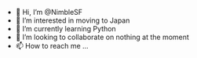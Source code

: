 - 👋 Hi, I’m @NimbleSF
- 👀 I’m interested in moving to Japan
- 🌱 I’m currently learning Python
- 💞️ I’m looking to collaborate on nothing at the moment
- 📫 How to reach me ...

<!---
NimbleSF/NimbleSF is a ✨ special ✨ repository because its `README.md` (this file) appears on your GitHub profile.
You can click the Preview link to take a look at your changes.
--->
